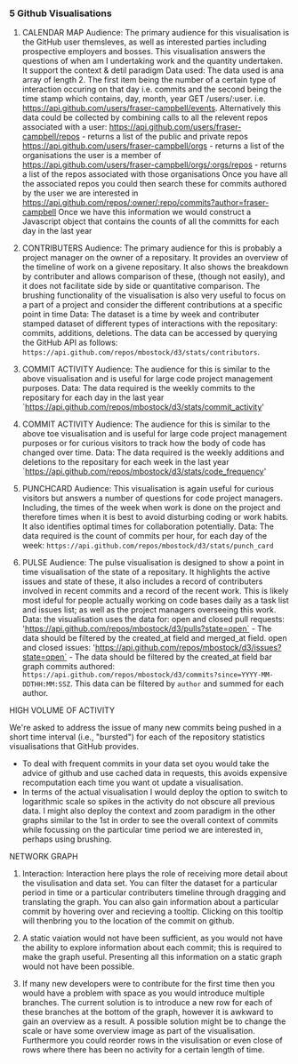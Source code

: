 ### 5 Github Visualisations

1. CALENDAR MAP
Audience: The primary audience for this visualisation is the GitHub user themsleves, as well as interested parties including prospective employers and bosses. This visualisation answers the questions of when am I undertaking work and the quantity undertaken. It support the context & detil paradigm
Data used: The data used is ana array of length 2. The first item being the number of a certain type of interaction occuring on that day i.e. commits and the second being the time stamp which contains, day, month, year GET /users/:user. i.e. https://api.github.com/users/fraser-campbell/events.
	Alternatively this data could be collected by combining calls to all the relevent repos associated with a user:
		https://api.github.com/users/fraser-campbell/repos - returns a list of the public and private repos
		https://api.github.com/users/fraser-campbell/orgs - returns a list of the organisations the user is a member of
			https://api.github.com/users/fraser-campbell/orgs/:orgs/repos - returns a list of the repos associated with those organisations
	Once you have all the associated repos you could then search these for commits authored by the user we are interested in 
		https://api.github.com/repos/:owner/:repo/commits?author=fraser-campbell
	Once we have this information we would construct a Javascript object that contains the counts of all the committs for each day in the last year


2. CONTRIBUTERS
Audience: The primary audience for this is probably a project manager on the owner of a repositary. It provides an overview of the timeline of work on a givene repositary. It also shows the breakdown by contributer and allows comparison of these, (though not easily), and it does not facilitate side by side or quantitative comparison. The brushing functionality of the visualisation is also very useful to focus on a part of a project and consider the different contributions at a specific point in time
Data: The dataset is a time by week and contributer stamped dataset of different types of interactions with the repositary: commits, additions, deletions. The data can be accessed by querying the GitHub API as follows: `https://api.github.com/repos/mbostock/d3/stats/contributors`.

3. COMMIT ACTIVITY
Audience: The audience for this is similar to the above visualisation and is useful for large code project management purposes.
Data: The data required is the weekly commits to the repositary for each day in the last year `https://api.github.com/repos/mbostock/d3/stats/commit_activity'

3. COMMIT ACTIVITY
Audience: The audience for this is similar to the above toe visualisation and is useful for large code project management purposes or for curious visitors to track how the body of code has changed over time.
Data: The data required is the weekly additions and deletions to the repositary for each week in the last year `https://api.github.com/repos/mbostock/d3/stats/code_frequency'

4. PUNCHCARD
Audience: This visualisation is again useful for curious visitors but answers a number of questions for code project managers. Including, the times of the week when work is done on the project and therefore times when it is best to avoid disturbing coding or work habits. It also identifies optimal times for collaboration potentially.
Data: The data required is the count of commits per hour, for each day of the week: `https://api.github.com/repos/mbostock/d3/stats/punch_card`

5.	PULSE
Audience: The pulse visualisation is designed to show a point in time visualisation of the state of a repositary. It highlights the active issues and state of these, it also includes a record of contributers involved in recent commits and a record of the recent work. This is likely most ideful for people actually working on code bases daily as a task list and issues list; as well as the project managers overseeing this work.
Data: the visualisation uses the data for:
	open and closed pull requests: 'https://api.github.com/repos/mbostock/d3/pulls?state=open` - The data should be filtered by the created_at field and merged_at field.
	open and closed issues: 'https://api.github.com/repos/mbostock/d3/issues?state=open` - The data should be filtered by the created_at field
	bar graph commits authored: `https://api.github.com/repos/mbostock/d3/commits?since=YYYY-MM-DDTHH:MM:SSZ`. This data can be filtered by `author` and summed for each author. 


HIGH VOLUME OF ACTIVITY

We're asked to address the issue of many new commits being pushed in a short time interval (i.e., "bursted") for each of the repository statistics visualisations that GitHub provides.

- To deal with frequent commits in your data set oyou would take the advice of github and use cached data in requests, this avoids expensive recomputation each time you want ot update a visualisation.
- In terms of the actual visualisation I would deploy the option to switch to logarithmic scale so spikes in the activity do not obscure all previous data. I might also deploy the context and zoom paradigm in the other graphs similar to the 1st in order to see the overall context of commits while focussing on the particular time period we are interested in, perhaps using brushing.


NETWORK GRAPH
1. Interaction: Interaction here plays the role of receiving more detail about the visulisation and data set. You can filter the dataset for a particular period in time or a particular contributers timeline through dragging and translating the graph. You can also gain information about a particular commit by hovering over and recieving a tooltip. Clicking on this tooltip will thenbring you to the location of the commit on github.

2. A static vaiation would not have been sufficient, as you would not have the ability to explore information about each commit; this is required to make the graph useful. Presenting all this information on a static graph would not have been possible.

3. If many new developers were to contribute for the first time then you would have a problem with space as you would introduce multiple branches. The current solution is to introduce a new row for each of these branches at the bottom of the graph, however it is awkward to gain an overview as a result. A possible solution might be to change the scale or have some overview image as part of the visualisation. Furthermore you could reorder rows in the visulisation or even close of rows where there has been no activity for a certain length of time.


